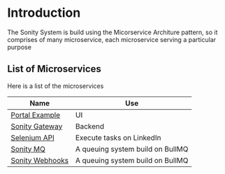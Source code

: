 # Introduction
The Sonity System is build using the Micorservice Architure pattern, so it comprises of many microservice, each microservice serving a particular purpose

## List of Microservices

Here is a list of the microservices

| Name     |  Use    |
|----------|---------|
| [Portal Example](./Portal%20Example/Intro)  | UI    |
| [Sonity Gateway](./Sonity%20Gateway/intro) | Backend  |
| [Selenium API](./Selenium%20API/intro) | Execute tasks on LinkedIn |
| [Sonity MQ](./Sonity%20MQ/intro) | A queuing system build on BullMQ |
| [Sonity Webhooks](./Sonity%20Webhooks/intro) | A queuing system build on BullMQ |
